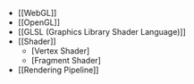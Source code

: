 - [[WebGL]]
- [[OpenGL]]
- [[GLSL (Graphics Library Shader Language)]]
- [[Shader]]
	- [Vertex Shader]
	- [Fragment Shader]
- [[Rendering Pipeline]]

